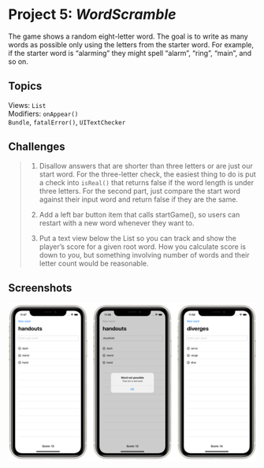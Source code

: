 # Project 5: *WordScramble*

The game shows a random eight-letter word. The goal is to write as many words as possible only using the letters from the starter word. For example, if the starter word is “alarming” they might spell “alarm”, “ring”, “main”, and so on.


## Topics

Views: `List`  
Modifiers: `onAppear()`  
`Bundle`, `fatalError()`, `UITextChecker`

## Challenges

> 1. Disallow answers that are shorter than three letters or are just our start word. For the three-letter check, the easiest thing to do is put a check into `isReal()` that returns false if the word length is under three letters. For the second part, just compare the start word against their input word and return false if they are the same.
> 
> 2. Add a left bar button item that calls startGame(), so users can restart with a new word whenever they want to.
> 
> 3. Put a text view below the List so you can track and show the player’s score for a given root word. How you calculate score is down to you, but something involving number of words and their letter count would be reasonable.


## Screenshots

![Screenshots](Screenshots/Combined.png)